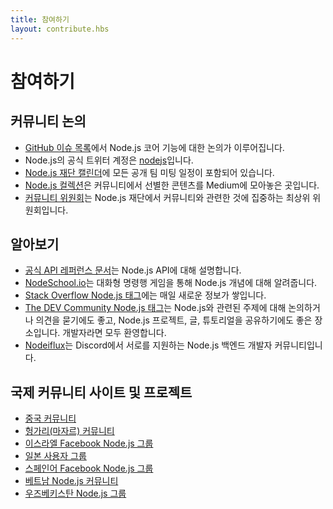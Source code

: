 ```yaml
---
title: 참여하기
layout: contribute.hbs
---
```


<!--
# Get Involved
-->
# 참여하기

<!--
## Community Discussion

* The [GitHub issues list](https://github.com/nodejs/node/issues) is the place for discussion of Node.js core features.
* The official Node.js Twitter account is [nodejs](https://twitter.com/nodejs).
* The [Node.js Foundation calendar](https://nodejs.org/calendar) with all public team meetings.
* [Node.js Collection](https://medium.com/the-node-js-collection) is a collection of community-curated content on Medium.
* The [Community Committee](https://github.com/nodejs/community-committee) is a top-level committee in the Node.js Foundation focused on community-facing efforts.
-->
## 커뮤니티 논의

* [GitHub 이슈 목록](https://github.com/nodejs/node/issues)에서 Node.js 코어 기능에 대한 논의가 이루어집니다.
* Node.js의 공식 트위터 계정은 [nodejs](https://twitter.com/nodejs)입니다.
* [Node.js 재단 캘린더](https://nodejs.org/calendar)에 모든 공개 팀 미팅 일정이 포함되어 있습니다.
* [Node.js 컬렉션](https://medium.com/the-node-js-collection)은 커뮤니티에서 선별한 콘텐츠를 Medium에 모아놓은 곳입니다.
* [커뮤니티 위원회](https://github.com/nodejs/community-committee)는 Node.js 재단에서 커뮤니티와 관련한 것에 집중하는 최상위 위원회입니다.

<!--
## Learning

* [Official API reference documentation](https://nodejs.org/api/) details the Node.js API.
* [NodeSchool.io](https://nodeschool.io/) will teach you Node.js concepts via interactive command-line games.
* [Stack Overflow Node.js tag](https://stackoverflow.com/questions/tagged/node.js) collects new information every day.
* [The DEV Community Node.js tag](https://dev.to/t/node) is a place to share Node.js projects, articles and tutorials as well as start discussions and ask for feedback on Node.js-related topics. Developers of all skill-levels are welcome to take part.
* [Nodeiflux](https://discordapp.com/invite/vUsrbjd) is a friendly community of Node.js backend developers supporting each other on Discord.
-->
## 알아보기

* [공식 API 레퍼런스 문서](https://nodejs.org/api/)는 Node.js API에 대해 설명합니다.
* [NodeSchool.io](https://nodeschool.io/)는 대화형 명령행 게임을 통해 Node.js 개념에 대해 알려줍니다.
* [Stack Overflow Node.js 태그](https://stackoverflow.com/questions/tagged/node.js)에는 매일 새로운 정보가 쌓입니다.
* [The DEV Community Node.js 태그](https://dev.to/t/node)는 Node.js와 관련된 주제에 대해 논의하거나 의견을 묻기에도 좋고, Node.js 프로젝트, 글, 튜토리얼을 공유하기에도 좋은 장소입니다. 개발자라면 모두 환영합니다.
* [Nodeiflux](https://discord.com/invite/vUsrbjd)는 Discord에서 서로를 지원하는 Node.js 백엔드 개발자 커뮤니티입니다.

<!--
## International community sites and projects

* [Chinese community](https://cnodejs.org/)
* [French Google+ Community of Node.js users](https://plus.google.com/communities/113346206415381691435)
* [Hungarian (Magyar) community](https://nodehun.blogspot.com/)
* [Israeli Facebook group for Node.js](https://www.facebook.com/groups/node.il/)
* [Japanese user group](https://nodejs.jp/)
* [Spanish language Facebook group for Node.js](https://www.facebook.com/groups/node.es/)
* [Vietnamese Node.js community](https://www.facebook.com/nodejs.vn/)
* [Uzbekistan group for Node.js](https://t.me/nodejs_uz)
-->
## 국제 커뮤니티 사이트 및 프로젝트

* [중국 커뮤니티](https://cnodejs.org/)
* [헝가리(마자르) 커뮤니티](https://nodehun.blogspot.com/)
* [이스라엘 Facebook Node.js 그룹](https://www.facebook.com/groups/node.il/)
* [일본 사용자 그룹](https://nodejs.jp/)
* [스페인어 Facebook Node.js 그룹](https://www.facebook.com/groups/node.es/)
* [베트남 Node.js 커뮤니티](https://www.facebook.com/nodejs.vn/)
* [우즈베키스탄 Node.js 그룹](https://t.me/nodejs_uz)
